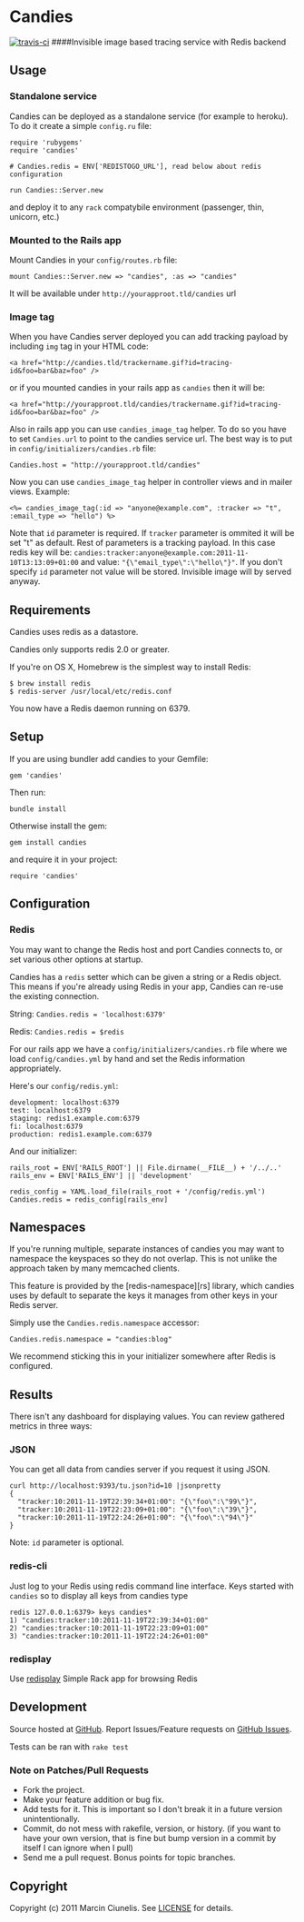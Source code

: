 # Candies
[![travis-ci](https://secure.travis-ci.org/martinciu/candies.png?branch=master)](http://travis-ci.org/martinciu/candies)
####Invisible image based tracing service with Redis backend

## Usage

### Standalone service

Candies can be deployed as a standalone service (for example to heroku). To do it create a simple `config.ru` file:

    require 'rubygems'
    require 'candies'

    # Candies.redis = ENV['REDISTOGO_URL'], read below about redis configuration

    run Candies::Server.new

and deploy it to any `rack` compatybile environment (passenger, thin, unicorn, etc.)

### Mounted to the Rails app

Mount Candies in your `config/routes.rb` file:

    mount Candies::Server.new => "candies", :as => "candies"

It will be available under `http://yourapproot.tld/candies` url

### Image tag

When you have Candies server deployed you can add tracking payload by including `img` tag in your HTML code:

    <a href="http://candies.tld/trackername.gif?id=tracing-id&foo=bar&baz=foo" />

or if you mounted candies in your rails app as `candies` then it will be:

    <a href="http://yourapproot.tld/candies/trackername.gif?id=tracing-id&foo=bar&baz=foo" />

Also in rails app you can use `candies_image_tag` helper. To do so you have to set `Candies.url` to point to the candies service url. The best way is to put in `config/initializers/candies.rb` file:
    
    Candies.host = "http://yourapproot.tld/candies"

Now you can use `candies_image_tag` helper in controller views and in mailer views. Example:

    <%= candies_image_tag(:id => "anyone@example.com", :tracker => "t", :email_type => "hello") %>

Note that `id` parameter is required. If `tracker` parameter is ommited it will be set "t" as default. Rest of parameters is a tracking payload. In this case redis key will be: `candies:tracker:anyone@example.com:2011-11-10T13:13:09+01:00` and value: `"{\"email_type\":\"hello\"}"`. If you don't specify `id` parameter not value will be stored. Invisible image will by served anyway.

## Requirements

Candies uses redis as a datastore.

Candies only supports redis 2.0 or greater.

If you're on OS X, Homebrew is the simplest way to install Redis:

    $ brew install redis
    $ redis-server /usr/local/etc/redis.conf

You now have a Redis daemon running on 6379.

## Setup

If you are using bundler add candies to your Gemfile:

    gem 'candies'

Then run:

    bundle install

Otherwise install the gem:

    gem install candies

and require it in your project:

    require 'candies'

## Configuration

### Redis

You may want to change the Redis host and port Candies connects to, or
set various other options at startup.

Candies has a `redis` setter which can be given a string or a Redis
object. This means if you're already using Redis in your app, Candies
can re-use the existing connection.

String: `Candies.redis = 'localhost:6379'`

Redis: `Candies.redis = $redis`

For our rails app we have a `config/initializers/candies.rb` file where
we load `config/candies.yml` by hand and set the Redis information
appropriately.

Here's our `config/redis.yml`:

    development: localhost:6379
    test: localhost:6379
    staging: redis1.example.com:6379
    fi: localhost:6379
    production: redis1.example.com:6379

And our initializer:

    rails_root = ENV['RAILS_ROOT'] || File.dirname(__FILE__) + '/../..'
    rails_env = ENV['RAILS_ENV'] || 'development'

    redis_config = YAML.load_file(rails_root + '/config/redis.yml')
    Candies.redis = redis_config[rails_env]

## Namespaces

If you're running multiple, separate instances of candies you may want
to namespace the keyspaces so they do not overlap. This is not unlike
the approach taken by many memcached clients.

This feature is provided by the [redis-namespace][rs] library, which
candies uses by default to separate the keys it manages from other keys
in your Redis server.

Simply use the `Candies.redis.namespace` accessor:

    Candies.redis.namespace = "candies:blog"

We recommend sticking this in your initializer somewhere after Redis
is configured.

## Results

There isn't any dashboard for displaying values. You can review gathered metrics in three ways:

### JSON

You can get all data from candies server if you request it using JSON.

    curl http://localhost:9393/tu.json?id=10 |jsonpretty
    {
      "tracker:10:2011-11-19T22:39:34+01:00": "{\"foo\":\"99\"}",
      "tracker:10:2011-11-19T22:23:09+01:00": "{\"foo\":\"39\"}",
      "tracker:10:2011-11-19T22:24:26+01:00": "{\"foo\":\"94\"}"
    }

Note: `id` parameter is optional.

### redis-cli

Just log to your Redis using redis command line interface. Keys started with `candies` so to display all keys from candies type

    redis 127.0.0.1:6379> keys candies*
    1) "candies:tracker:10:2011-11-19T22:39:34+01:00"
    2) "candies:tracker:10:2011-11-19T22:23:09+01:00"
    3) "candies:tracker:10:2011-11-19T22:24:26+01:00"

### redisplay

Use [redisplay](https://github.com/martinciu/redisplay) Simple Rack app for browsing Redis

## Development

Source hosted at [GitHub](http://github.com/martinciu/candies).
Report Issues/Feature requests on [GitHub Issues](http://github.com/martinciu/candies/issues).

Tests can be ran with `rake test`

### Note on Patches/Pull Requests

 * Fork the project.
 * Make your feature addition or bug fix.
 * Add tests for it. This is important so I don't break it in a
   future version unintentionally.
 * Commit, do not mess with rakefile, version, or history.
   (if you want to have your own version, that is fine but bump version in a commit by itself I can ignore when I pull)
 * Send me a pull request. Bonus points for topic branches.

## Copyright

Copyright (c) 2011 Marcin Ciunelis. See [LICENSE](https://github.com/martinciu/candies/blob/master/LICENSE) for details.
